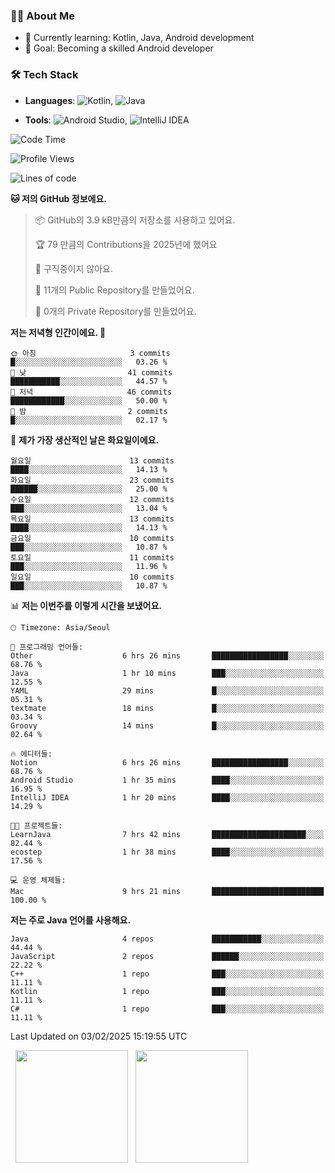 ### 👨‍💻 About Me
- 🌱 Currently learning: Kotlin, Java, Android development
- 🎯 Goal: Becoming a skilled Android developer

### 🛠 Tech Stack
- **Languages**: ![Kotlin](https://img.shields.io/badge/Kotlin-0095D5?style=flat-square&logo=kotlin&logoColor=white), 
![Java](https://img.shields.io/badge/Java-007396?style=flat-square&logo=coffeescript&logoColor=white)

- **Tools**:
![Android Studio](https://img.shields.io/badge/Android%20Studio-3DDC84?style=flat-square&logo=android-studio&logoColor=white), 
![IntelliJ IDEA](https://img.shields.io/badge/IntelliJ%20IDEA-000000?style=flat-square&logo=intellij-idea&logoColor=white)

<!--START_SECTION:waka-->
![Code Time](http://img.shields.io/badge/Code%20Time-21%20hrs%2032%20mins-blue)

![Profile Views](http://img.shields.io/badge/Profile%20Views-11-blue)

![Lines of code](https://img.shields.io/badge/%EC%A0%80%EB%8A%94%20%EC%97%AC%ED%83%9C%EA%B9%8C%EC%A7%80%20-54.9%20thousand%20%EC%A4%84%EC%9D%98%20%EC%BD%94%EB%93%9C%EB%A5%BC%20%EC%9E%91%EC%84%B1%ED%96%88%EC%96%B4%EC%9A%94.-blue)

**🐱 저의 GitHub 정보에요.** 

> 📦 GitHub의 3.9 kB만큼의 저장소를 사용하고 있어요. 
 > 
> 🏆 79 만큼의 Contributions을 2025년에 했어요
 > 
> 🚫 구직중이지 않아요.
 > 
> 📜 11개의 Public Repository를 만들었어요. 
 > 
> 🔑 0개의 Private Repository를 만들었어요. 
 > 
**저는 저녁형 인간이에요. 🦉** 

```text
🌞 아침                     3 commits           █░░░░░░░░░░░░░░░░░░░░░░░░   03.26 % 
🌆 낮　                     41 commits          ███████████░░░░░░░░░░░░░░   44.57 % 
🌃 저녁                     46 commits          ████████████░░░░░░░░░░░░░   50.00 % 
🌙 밤　                     2 commits           █░░░░░░░░░░░░░░░░░░░░░░░░   02.17 % 
```
📅 **제가 가장 생산적인 날은 화요일이에요.** 

```text
월요일                      13 commits          ████░░░░░░░░░░░░░░░░░░░░░   14.13 % 
화요일                      23 commits          ██████░░░░░░░░░░░░░░░░░░░   25.00 % 
수요일                      12 commits          ███░░░░░░░░░░░░░░░░░░░░░░   13.04 % 
목요일                      13 commits          ████░░░░░░░░░░░░░░░░░░░░░   14.13 % 
금요일                      10 commits          ███░░░░░░░░░░░░░░░░░░░░░░   10.87 % 
토요일                      11 commits          ███░░░░░░░░░░░░░░░░░░░░░░   11.96 % 
일요일                      10 commits          ███░░░░░░░░░░░░░░░░░░░░░░   10.87 % 
```


📊 **저는 이번주를 이렇게 시간을 보냈어요.** 

```text
🕑︎ Timezone: Asia/Seoul

💬 프로그래밍 언어들: 
Other                    6 hrs 26 mins       █████████████████░░░░░░░░   68.76 % 
Java                     1 hr 10 mins        ███░░░░░░░░░░░░░░░░░░░░░░   12.55 % 
YAML                     29 mins             █░░░░░░░░░░░░░░░░░░░░░░░░   05.31 % 
textmate                 18 mins             █░░░░░░░░░░░░░░░░░░░░░░░░   03.34 % 
Groovy                   14 mins             █░░░░░░░░░░░░░░░░░░░░░░░░   02.64 % 

🔥 에디터들: 
Notion                   6 hrs 26 mins       █████████████████░░░░░░░░   68.76 % 
Android Studio           1 hr 35 mins        ████░░░░░░░░░░░░░░░░░░░░░   16.95 % 
IntelliJ IDEA            1 hr 20 mins        ████░░░░░░░░░░░░░░░░░░░░░   14.29 % 

🐱‍💻 프로젝트들: 
LearnJava                7 hrs 42 mins       █████████████████████░░░░   82.44 % 
ecostep                  1 hr 38 mins        ████░░░░░░░░░░░░░░░░░░░░░   17.56 % 

💻 운영 체제들: 
Mac                      9 hrs 21 mins       █████████████████████████   100.00 % 
```

**저는 주로 Java 언어를 사용해요.** 

```text
Java                     4 repos             ███████████░░░░░░░░░░░░░░   44.44 % 
JavaScript               2 repos             ██████░░░░░░░░░░░░░░░░░░░   22.22 % 
C++                      1 repo              ███░░░░░░░░░░░░░░░░░░░░░░   11.11 % 
Kotlin                   1 repo              ███░░░░░░░░░░░░░░░░░░░░░░   11.11 % 
C#                       1 repo              ███░░░░░░░░░░░░░░░░░░░░░░   11.11 % 
```




 Last Updated on 03/02/2025 15:19:55 UTC
<!--END_SECTION:waka-->

<p>
  <img height="180em" src="https://github-readme-stats.vercel.app/api?username=JongHyun070105&show_icons=true&include_all_commits=true&bg_color=0d1117&title_color=ffffff&text_color=c9d1d9&icon_color=79ff97">
  <img height="180em" src="https://github-readme-stats.vercel.app/api/top-langs/?username=JongHyun070105&layout=compact&langs_count=4&bg_color=0d1117&title_color=ffffff&text_color=c9d1d9&hide=php&hide_repo=EcoStep,mimir,git-session">
</p>
